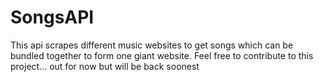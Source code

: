# SongsAPI
This api scrapes different music websites to get songs which can be bundled together to form one giant website. Feel free to contribute to this project...
out for now but will be back soonest
